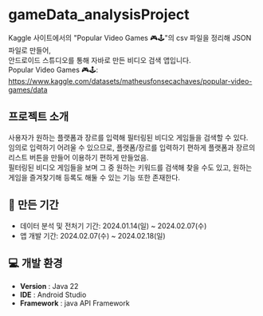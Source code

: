 # gameData_analysisProject
Kaggle 사이트에서의 "Popular Video Games 🎮🕹️"의 csv 파일을 정리해 JSON 파일로 만들어, </br>
안드로이드 스튜디오를 통해 자바로 만든 비디오 검색 앱입니다. <br/>
Popular Video Games 🎮🕹️: https://www.kaggle.com/datasets/matheusfonsecachaves/popular-video-games/data

##  프로젝트 소개
사용자가 원하는 플랫폼과 장르를 입력해 필터링된 비디오 게임들을 검색할 수 있다.<br>
임의로 입력하기 어려울 수 있으므로, 플랫폼/장르를 입력하기 편하게 플랫폼과 장르의 리스트 버튼을 만들어 이용하기 편하게 만들었음.<br>
필터링된 비디오 게임들을 보며 그 중 원하는 키워드를 검색해 찾을 수도 있고, 원하는 게임을 즐겨찾기해 등록도 해둘 수 있는 기능 또한 존재한다.

## 📅 만든 기간
- 데이터 분석 및 전처기 기간: 2024.01.14(일) ~ 2024.02.07(수)<br>
- 앱 개발 기간: 2024.02.07(수) ~ 2024.02.18(일)

## 💻 개발 환경
- **Version** : Java 22
- **IDE** : Android Studio
- **Framework** : java API Framework

